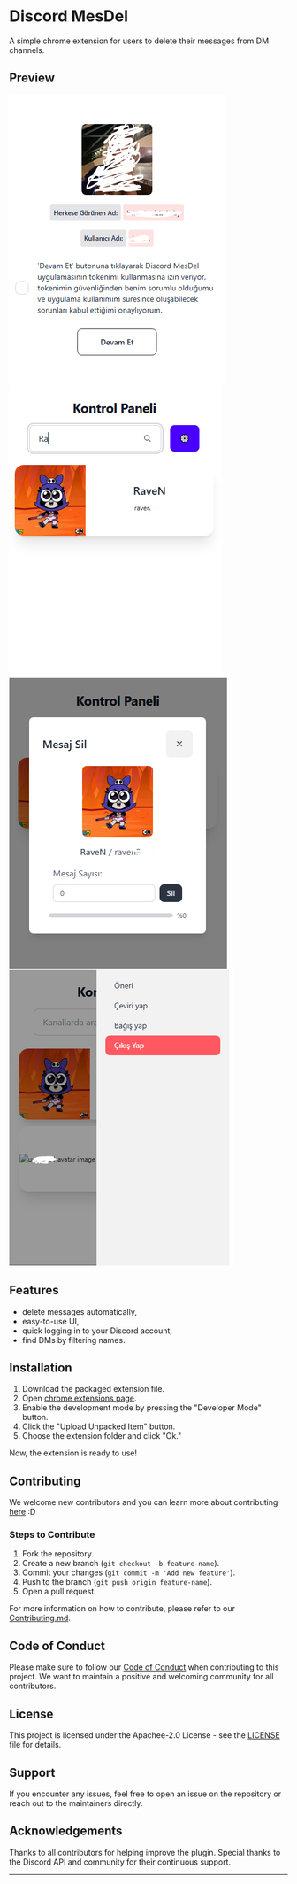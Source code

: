 # Discord MesDel

A simple chrome extension for users to delete their messages from DM channels.

## Preview
![Login Confirm Screen](/assets/images/login_confirm_screen.png "Login Confirm Screen")
![Dashboard Screen](/assets/images/dashboard_screen.png "Dashboard Screen")
![Message Deletion Screen](/assets/images/message_deletion_screen.png "Message Deletion Screen")
![Dashboard Drawer Screen](/assets/images/dashboard_drawer_screen.png "Dashboard Drawer Screen")

## Features

- delete messages automatically,
- easy-to-use UI,
- quick logging in to your Discord account,
- find DMs by filtering names.

## Installation

1. Download the packaged extension file.
2. Open [chrome extensions page](chrome://extensions).
3. Enable the development mode by pressing the "Developer Mode" button.
4. Click the "Upload Unpacked Item" button.
5. Choose the extension folder and click "Ok."

Now, the extension is ready to use!

## Contributing

We welcome new contributors and you can learn more about contributing [here](./CONTRIBUTING.md) :D

### Steps to Contribute

1. Fork the repository.
2. Create a new branch (`git checkout -b feature-name`).
3. Commit your changes (`git commit -m 'Add new feature'`).
4. Push to the branch (`git push origin feature-name`).
5. Open a pull request.

For more information on how to contribute, please refer to our [Contributing.md](./CONTRIBUTING.md).

## Code of Conduct

Please make sure to follow our [Code of Conduct](./CODE_OF_CONDUCT.md) when contributing to this project. We want to maintain a positive and welcoming community for all contributors.

## License

This project is licensed under the Apachee-2.0 License - see the [LICENSE](./LICENSE) file for details.

## Support

If you encounter any issues, feel free to open an issue on the repository or reach out to the maintainers directly.

## Acknowledgements

Thanks to all contributors for helping improve the plugin. Special thanks to the Discord API and community for their continuous support.

---
